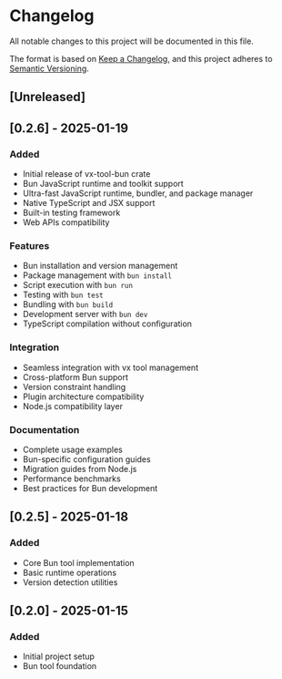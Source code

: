# Changelog

All notable changes to this project will be documented in this file.

The format is based on [Keep a Changelog](https://keepachangelog.com/en/1.0.0/),
and this project adheres to [Semantic Versioning](https://semver.org/spec/v2.0.0.html).

## [Unreleased]

## [0.2.6] - 2025-01-19

### Added
- Initial release of vx-tool-bun crate
- Bun JavaScript runtime and toolkit support
- Ultra-fast JavaScript runtime, bundler, and package manager
- Native TypeScript and JSX support
- Built-in testing framework
- Web APIs compatibility

### Features
- Bun installation and version management
- Package management with `bun install`
- Script execution with `bun run`
- Testing with `bun test`
- Bundling with `bun build`
- Development server with `bun dev`
- TypeScript compilation without configuration

### Integration
- Seamless integration with vx tool management
- Cross-platform Bun support
- Version constraint handling
- Plugin architecture compatibility
- Node.js compatibility layer

### Documentation
- Complete usage examples
- Bun-specific configuration guides
- Migration guides from Node.js
- Performance benchmarks
- Best practices for Bun development

## [0.2.5] - 2025-01-18

### Added
- Core Bun tool implementation
- Basic runtime operations
- Version detection utilities

## [0.2.0] - 2025-01-15

### Added
- Initial project setup
- Bun tool foundation